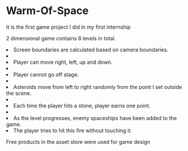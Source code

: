 # Warm-Of-Space
It is the first game project I did in my first internship
<p>2 dimensional game contains 8 levels in total. </p>
<li> Screen boundaries are calculated based on camera boundaries. <li/>
<li> Player can move right, left, up and down. <li/>
<li> Player cannot go off stage.  <li/>
<li> Asteroids move from left to right randomly from the point I set outside the scene.  <li/>
<li>Each time the player hits a stone, player earns one point.<li/>
<li>As the level progresses, enemy spaceships have been added to the game.<li/>
The player tries to hit this fire without touching it. 
<p>Free products in the asset store were used for game design </p>
